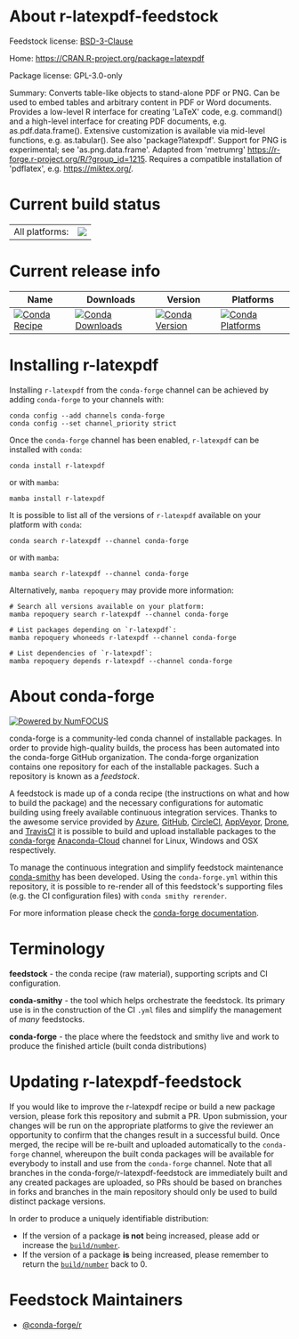 About r-latexpdf-feedstock
==========================

Feedstock license: [BSD-3-Clause](https://github.com/conda-forge/r-latexpdf-feedstock/blob/main/LICENSE.txt)

Home: https://CRAN.R-project.org/package=latexpdf

Package license: GPL-3.0-only

Summary: Converts table-like objects to stand-alone PDF or PNG. Can be used to embed tables and arbitrary content in PDF or Word documents. Provides a low-level R interface for creating 'LaTeX' code, e.g. command() and a high-level interface for creating PDF documents, e.g. as.pdf.data.frame(). Extensive customization is available via mid-level functions, e.g. as.tabular(). See also 'package?latexpdf'. Support for PNG is experimental; see 'as.png.data.frame'. Adapted from 'metrumrg' <https://r-forge.r-project.org/R/?group_id=1215>. Requires a compatible installation of 'pdflatex', e.g. <https://miktex.org/>.

Current build status
====================


<table><tr><td>All platforms:</td>
    <td>
      <a href="https://dev.azure.com/conda-forge/feedstock-builds/_build/latest?definitionId=20616&branchName=main">
        <img src="https://dev.azure.com/conda-forge/feedstock-builds/_apis/build/status/r-latexpdf-feedstock?branchName=main">
      </a>
    </td>
  </tr>
</table>

Current release info
====================

| Name | Downloads | Version | Platforms |
| --- | --- | --- | --- |
| [![Conda Recipe](https://img.shields.io/badge/recipe-r--latexpdf-green.svg)](https://anaconda.org/conda-forge/r-latexpdf) | [![Conda Downloads](https://img.shields.io/conda/dn/conda-forge/r-latexpdf.svg)](https://anaconda.org/conda-forge/r-latexpdf) | [![Conda Version](https://img.shields.io/conda/vn/conda-forge/r-latexpdf.svg)](https://anaconda.org/conda-forge/r-latexpdf) | [![Conda Platforms](https://img.shields.io/conda/pn/conda-forge/r-latexpdf.svg)](https://anaconda.org/conda-forge/r-latexpdf) |

Installing r-latexpdf
=====================

Installing `r-latexpdf` from the `conda-forge` channel can be achieved by adding `conda-forge` to your channels with:

```
conda config --add channels conda-forge
conda config --set channel_priority strict
```

Once the `conda-forge` channel has been enabled, `r-latexpdf` can be installed with `conda`:

```
conda install r-latexpdf
```

or with `mamba`:

```
mamba install r-latexpdf
```

It is possible to list all of the versions of `r-latexpdf` available on your platform with `conda`:

```
conda search r-latexpdf --channel conda-forge
```

or with `mamba`:

```
mamba search r-latexpdf --channel conda-forge
```

Alternatively, `mamba repoquery` may provide more information:

```
# Search all versions available on your platform:
mamba repoquery search r-latexpdf --channel conda-forge

# List packages depending on `r-latexpdf`:
mamba repoquery whoneeds r-latexpdf --channel conda-forge

# List dependencies of `r-latexpdf`:
mamba repoquery depends r-latexpdf --channel conda-forge
```


About conda-forge
=================

[![Powered by
NumFOCUS](https://img.shields.io/badge/powered%20by-NumFOCUS-orange.svg?style=flat&colorA=E1523D&colorB=007D8A)](https://numfocus.org)

conda-forge is a community-led conda channel of installable packages.
In order to provide high-quality builds, the process has been automated into the
conda-forge GitHub organization. The conda-forge organization contains one repository
for each of the installable packages. Such a repository is known as a *feedstock*.

A feedstock is made up of a conda recipe (the instructions on what and how to build
the package) and the necessary configurations for automatic building using freely
available continuous integration services. Thanks to the awesome service provided by
[Azure](https://azure.microsoft.com/en-us/services/devops/), [GitHub](https://github.com/),
[CircleCI](https://circleci.com/), [AppVeyor](https://www.appveyor.com/),
[Drone](https://cloud.drone.io/welcome), and [TravisCI](https://travis-ci.com/)
it is possible to build and upload installable packages to the
[conda-forge](https://anaconda.org/conda-forge) [Anaconda-Cloud](https://anaconda.org/)
channel for Linux, Windows and OSX respectively.

To manage the continuous integration and simplify feedstock maintenance
[conda-smithy](https://github.com/conda-forge/conda-smithy) has been developed.
Using the ``conda-forge.yml`` within this repository, it is possible to re-render all of
this feedstock's supporting files (e.g. the CI configuration files) with ``conda smithy rerender``.

For more information please check the [conda-forge documentation](https://conda-forge.org/docs/).

Terminology
===========

**feedstock** - the conda recipe (raw material), supporting scripts and CI configuration.

**conda-smithy** - the tool which helps orchestrate the feedstock.
                   Its primary use is in the construction of the CI ``.yml`` files
                   and simplify the management of *many* feedstocks.

**conda-forge** - the place where the feedstock and smithy live and work to
                  produce the finished article (built conda distributions)


Updating r-latexpdf-feedstock
=============================

If you would like to improve the r-latexpdf recipe or build a new
package version, please fork this repository and submit a PR. Upon submission,
your changes will be run on the appropriate platforms to give the reviewer an
opportunity to confirm that the changes result in a successful build. Once
merged, the recipe will be re-built and uploaded automatically to the
`conda-forge` channel, whereupon the built conda packages will be available for
everybody to install and use from the `conda-forge` channel.
Note that all branches in the conda-forge/r-latexpdf-feedstock are
immediately built and any created packages are uploaded, so PRs should be based
on branches in forks and branches in the main repository should only be used to
build distinct package versions.

In order to produce a uniquely identifiable distribution:
 * If the version of a package **is not** being increased, please add or increase
   the [``build/number``](https://docs.conda.io/projects/conda-build/en/latest/resources/define-metadata.html#build-number-and-string).
 * If the version of a package **is** being increased, please remember to return
   the [``build/number``](https://docs.conda.io/projects/conda-build/en/latest/resources/define-metadata.html#build-number-and-string)
   back to 0.

Feedstock Maintainers
=====================

* [@conda-forge/r](https://github.com/conda-forge/r/)

